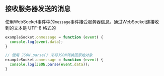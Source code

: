
## 接收服务器发送的消息
使用WebSocket事件中的`message`事件接受服务器信息。通过WebSocket连接收到的文本是 UTF-8 格式的
```js
exampleSocket.onmessage = function (event) {
  console.log(event.data);
}

// 使用 JSON.parse() 来将JSON转换回原始对象
exampleSocket.onmessage = function (event) {
  console.log(JSON.parse(event.data));
}
```